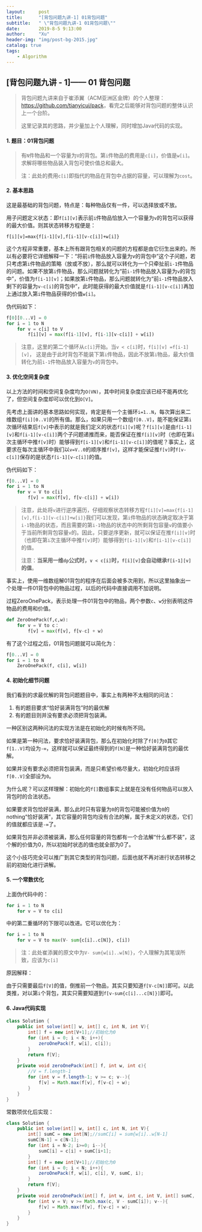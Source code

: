 ```yaml
---
layout:     post
title:      "[背包问题九讲-1] 01背包问题"
subtitle:   " \"背包问题九讲-1 01背包问题\""
date:       2019-8-5 9:13:00
author:     "Xu"
header-img: "img/post-bg-2015.jpg"
catalog: true
tags:
    - Algorithm
---
```

<script type="text/javascript" async src="https://cdn.mathjax.org/mathjax/latest/MathJax.js?config=TeX-MML-AM_CHTML"> </script>



## [背包问题九讲 - 1]—— 01 背包问题

> 背包问题九讲来自于崔添翼（ACM亚洲区金牌）的个人整理：<https://github.com/tianyicui/pack>，看完之后能够对背包问题的整体认识上一个台阶。
>
> 这里记录其的思路，并少量加上个人理解，同时增加Java代码的实现。

#### 1. 题目：01背包问题

> 有`N`件物品和一个容量为`V`的背包。第`i`件物品的费用是`c[i]`，价值是`w[i]`。求解将哪些物品装入背包可使价值总和最大。
>
> 注：此处的费用`c[i]`即指代的物品在背包中占据的容量，可以理解为`cost`。

#### 2. 基本思路

这是最基础的背包问题，特点是：每种物品仅有一件，可以选择放或不放。

用子问题定义状态：即`f[i][v]`表示前`i`件物品恰放入一个容量为`v`的背包可以获得的最大价值。则其状态转移方程便是：

`f[i][v]=max{f[i-1][v],f[i-1][v-c[i]]+w[i]}`

这个方程非常重要，基本上所有跟背包相关的问题的方程都是由它衍生出来的。所以有必要将它详细解释一下：“将前`i`件物品放入容量为v的背包中”这个子问题，若只考虑第`i`件物品的策略（放或不放），那么就可以转化为一个只牵扯前`i-1`件物品的问题。如果不放第`i`件物品，那么问题就转化为“前`i-1`件物品放入容量为`v`的背包中”，价值为`f[i-1][v]`；如果放第`i`件物品，那么问题就转化为“前`i-1`件物品放入剩下的容量为`v-c[i]`的背包中”，此时能获得的最大价值就是`f[i-1][v-c[i]]`再加上通过放入第`i`件物品获得的价值`w[i]`。

伪代码如下：

```python
f[0][0...V] = 0
for i = 1 to N
	for v = c[i] to V
		f[i][v] = max(f[i-1][v], f[i-1][v-c[i]] + w[i])
```

> 注意，这里的第二个循环从`c[i]`开始。当`v < c[i]`时，`f[i][v] =f[i-1][v]`， 这是由于此时背包不能装下第`i`件物品，因此不放第`i`物品，最大价值转化为前`i-1`件物品放入容量为`v`的背包中。

#### 3. 优化空间复杂度

以上方法的时间和空间复杂度均为`O(VN)`，其中时间复杂度应该已经不能再优化了，但空间复杂度却可以优化到`O[V]`。

先考虑上面讲的基本思路如何实现，肯定是有一个主循环`i=1..N`，每次算出来二维数组`f[i][0..V]`的所有值。那么，如果只用一个数组`f[0..V]`，能不能保证第`i`次循环结束后`f[v]`中表示的就是我们定义的状态`f[i][v]`呢？`f[i][v]`是由`f[i-1][v]`和`f[i-1][v-c[i]]`两个子问题递推而来，能否保证在推`f[i][v]`时（也即在第`i`次主循环中推`f[v]`时）能够得到`f[i-1][v]`和`f[i-1][v-c[i]]`的值呢？事实上，这要求在每次主循环中我们以`v=V..0`的顺序推`f[v]`，这样才能保证推`f[v]`时`f[v-c[i]]`保存的是状态`f[i-1][v-c[i]]`的值。

伪代码如下：

```python
f[0...V] = 0
for i = 1 to N
	for v = V to c[i]
		f[v] = max(f[v], f[v-c[i]] + w[i])
```

> 注意，此处将`v`进行逆序遍历，仔细观察状态转移方程`f[i][v]=max{f[i-1][v],f[i-1][v-c[i]]+w[i]}`我们可以发现，第`i`件物品的状态确定取决于第`i-1`物品的状态，而且需要的第`i-1`物品的状态中的所剩背包容量`v`的值要小于当前所剩背包容量`v`的。因此，只要逆序更新，就可以保证在推`f[i][v]`时（也即在第`i`次主循环中推`f[v]`时）能够得到`f[i-1][v]`和`f[i-1][v-c[i]]`的值。
>
> 注意：**当采用一维`dp`公式时，`v < c[i]`时，`f[i][v]`会自动继承`f[i-1][v]`的值**。

事实上，使用一维数组解01背包的程序在后面会被多次用到，所以这里抽象出一个处理一件01背包中的物品过程，以后的代码中直接调用不加说明。

过程ZeroOnePack，表示处理一件01背包中的物品，两个参数`c`、`w`分别表明这件物品的费用和价值。

```python
def ZeroOnePack(f,c,w):
	for v = V to c：
		f[v] = max(f[v], f[v-c] + w)
```

有了这个过程之后，01背包问题就可以简化为：

```python
f[0...V] = 0
for i = 1 to N
	ZeroOnePack(f, c[i], w[i])
```

#### 4. 初始化细节问题

我们看到的求最优解的背包问题题目中，事实上有两种不太相同的问法：

1. 有的题目要求“恰好装满背包”时的最优解
2. 有的题目则并没有要求必须把背包装满。

一种区别这两种问法的实现方法是在初始化的时候有所不同。

如果是第一种问法，要求恰好装满背包，那么在初始化时除了`f[0]`为`0`其它`f[1..V]`均设为`-∞`，这样就可以保证最终得到的`f[N]`是一种恰好装满背包的最优解。

如果并没有要求必须把背包装满，而是只希望价格尽量大，初始化时应该将`f[0..V]`全部设为`0`。

为什么呢？可以这样理解：初始化的`f[]`数组事实上就是在没有任何物品可以放入背包时的合法状态。

如果要求背包恰好装满，那么此时只有容量为`0`的背包可能被价值为`0`的nothing“恰好装满”，其它容量的背包均没有合法的解，属于未定义的状态，它们的值就都应该是`-∞`了。

如果背包并非必须被装满，那么任何容量的背包都有一个合法解“什么都不装”，这个解的价值为0，所以初始时状态的值也就全部为0了。

这个小技巧完全可以推广到其它类型的背包问题，后面也就不再对进行状态转移之前的初始化进行讲解。



#### 5. 一个常数优化

上面伪代码中的：

```python
for i = 1 to N
	for v = V to c[i]
```

中的第二重循环的下限可以改进。它可以优化为：

```python
for i = 1 to N
	for v = V to max(V- sum{c[i]..c[N]}, c[i])
```

> 注：此处崔添翼的原文中为`V- sum{w[i]..w[N]}`，个人理解为其笔误所致，应该为`c[i]`

原因解释：

由于只需要最后`f[V]`的值，倒推前一个物品，其实只要知道`f[V-c[N]]`即可。以此类推，对以第`i`个背包，其实只需要知道到`f[v-sum{c[i]...c[N]}]`即可。



#### 6. Java代码实现

```java
class Solution {
    public int solve(int[] w, int[] c, int N, int V){
        int[] f = new int[V+1];//初始化为0
        for (int i = 0; i < N; i++){
            zeroOnePack(f, w[i], c[i]);
        }
        return f[V];
    }
    private void zeroOnePack(int[] f, int w, int c){
        //V = f.length-1
        for (int v = f.length-1; v >= c; v--){
            f[v] = Math.max(f[v], f[v-c] + w);
        }
    }
}
```

常数项优化后实现：

```java
class Solution {
    public int solve(int[] w, int[] c, int N, int V){
        int[] sumC = new int[N];//sumC[i] = sum{w[i]..w[N-1]
        sumC[N-1] = c[N-1];
        for (int i = N-2; i>=0; i--){
            sumC[i] = c[i] + sumC[i+1];
        }
        int[] f = new int[V+1];//初始化为0
        for (int i = 0; i < N; i++){
            zeroOnePack(f, w[i], c[i], V, sumC, i);
        }
        return f[V];
    }
    private void zeroOnePack(int[] f, int w, int c, int V, int[] sumC, int i){
        for (int v = V; v >= Math.max(c, V - sumC[i]); v--){
            f[v] = Math.max(f[v], f[v-c] + w);
        }
    }
}
```

